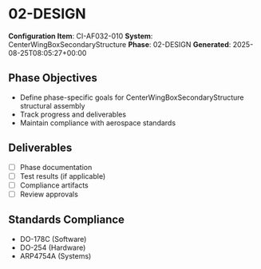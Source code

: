 # 02-DESIGN

**Configuration Item**: CI-AF032-010
**System**: CenterWingBoxSecondaryStructure
**Phase**: 02-DESIGN
**Generated**: 2025-08-25T08:05:27+00:00

## Phase Objectives
- Define phase-specific goals for CenterWingBoxSecondaryStructure structural assembly
- Track progress and deliverables
- Maintain compliance with aerospace standards

## Deliverables
- [ ] Phase documentation
- [ ] Test results (if applicable)
- [ ] Compliance artifacts
- [ ] Review approvals

## Standards Compliance
- DO-178C (Software)
- DO-254 (Hardware)
- ARP4754A (Systems)

